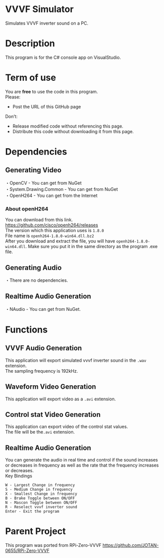 # VVVF Simulator
Simulates VVVF inverter sound on a PC.

# Description
This program is for the C# console app on VisualStudio.<br>

# Term of use
You are **free** to use the code in this program.<br>
Please:<br>
- Post the URL of this GitHub page<br>

Don’t:<br>
- Release modified code without referencing this page.<br>
- Distribute this code without downloading it from this page.<br>

# Dependencies
## Generating Video
・OpenCV - You can get from NuGet<br>
・System.Drawing.Common - You can get from NuGet<br>
・OpenH264 - You can get from the Internet<br>

### About openH264
You can download from this link.<br>
https://github.com/cisco/openh264/releases<br>
The version which this application uses is `1.8.0`<br>
File name is `openh264-1.8.0-win64.dll.bz2`<br>
After you download and extract the file, you will have `openh264-1.8.0-win64.dll`. Make sure you put it in the same directory as the program .exe file.<br>

## Generating Audio
・There are no dependencies.

## Realtime Audio Generation
・NAudio - You can get from NuGet.

# Functions
## VVVF Audio Generation
This application will export simulated vvvf inverter sound in the `.wav` extension.<br>
The sampling frequency is 192kHz.<br>

## Waveform Video Generation
This application will export video as a `.avi` extension.

## Control stat Video Generation
This application can export video of the control stat values.<br>
The file will be the`.avi` extension. <br>

## Realtime Audio Generation
You can generate the audio in real time and control if the sound increases or decreases in frequency as well as the rate that the frequency increases or decreases. <br>
Key Bindings<br>
```
W - Largest Change in frequency
S - Medium Change in frequency
X - Smallest Change in frequency
B - Brake Toggle between ON/OFF
N - Mascon Toggle between ON/OFF 
R - Reselect vvvf inverter sound
Enter - Exit the program
```

# Parent Project
This program was ported from RPi-Zero-VVVF
https://github.com/JOTAN-0655/RPi-Zero-VVVF
